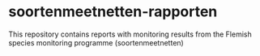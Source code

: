 # soortenmeetnetten-rapporten
This repository contains reports with monitoring results from the Flemish species monitoring programme (soortenmeetnetten)
